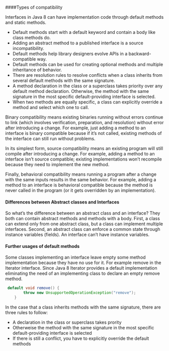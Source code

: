 ####Types of compatibility

Interfaces in Java 8 can have implementation code through default methods
and static methods.

- Default methods start with a default keyword and contain a body like class
methods do.
- Adding an abstract method to a published interface is a source incompatibility.
- Default methods help library designers evolve APIs in a backward-compatible way.
- Default methods can be used for creating optional methods and multiple inheritance
of behavior.
- There are resolution rules to resolve conflicts when a class inherits from several
default methods with the same signature.
- A method declaration in the class or a superclass takes priority over any default
method declaration. Otherwise, the method with the same signature in the
most specific default-providing interface is selected.
- When two methods are equally specific, a class can explicitly override a method
and select which one to call.

Binary compatibility means existing binaries running without errors continue to link
(which involves verification, preparation, and resolution) without error after introducing a
change. For example, just adding a method to an interface is binary compatible because
if it’s not called, existing methods of the interface can still run without problems.

In its simplest form, source compatibility means an existing program will still compile
after introducing a change. For example, adding a method to an interface isn’t source
compatible; existing implementations won’t recompile because they need to implement
the new method.

Finally, behavioral compatibility means running a program after a change with the
same inputs results in the same behavior. For example, adding a method to an interface
is behavioral compatible because the method is never called in the program (or
it gets overridden by an implementation).

#### Differences between Abstract classes and Interfaces
So what’s the difference between an abstract class and an interface? They both can
contain abstract methods and methods with a body.
First, a class can extend only from one abstract class, but a class can implement multiple
interfaces.
Second, an abstract class can enforce a common state through instance variables
(fields). An interface can’t have instance variables.

#### Further usages of default methods
Some classes implementing an interface leave empty some method implementation because
they have no use for it. For example remove in the Iterator interface.
Since Java 8 Iterator provides a default implementation eliminating the need of an implementing
class to declare an empty remove method.

```Java
 default void remove() {
        throw new UnsupportedOperationException("remove");
    }
```    

In the case that a class inherits methods with the same signature, there are three rules to follow:

- A declaration in the class or superclass takes prority
- Otherweise the method with the same signature in the most specific default-providing interface is selected
- If there is still a conflict, you have to explicitly override the default methods


